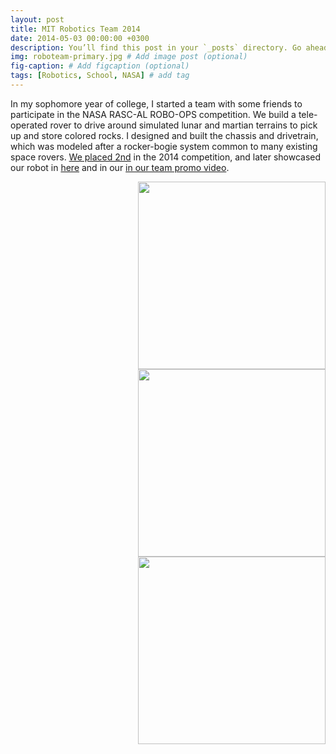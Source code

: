 ```yaml
---
layout: post
title: MIT Robotics Team 2014
date: 2014-05-03 00:00:00 +0300
description: You’ll find this post in your `_posts` directory. Go ahead and edit it and re-build the site to see your changes. # Add post description (optional)
img: roboteam-primary.jpg # Add image post (optional)
fig-caption: # Add figcaption (optional)
tags: [Robotics, School, NASA] # add tag
---
```


In my sophomore year of college, I started a team with some friends to participate in the NASA RASC-AL ROBO-OPS competition. We build a tele-operated rover to drive around simulated lunar and martian terrains to pick up and store colored rocks. I designed and built the chassis and drivetrain, which was modeled after a rocker-bogie system common to many existing space rovers. <a href="http://robo-ops.nianet.org/archives/2014-winning-teams/" target="_blank">We placed 2nd</a> in the 2014 competition, and later showcased our robot in <a href="http://news.mit.edu/2015/first-stop-robot-road-race-next-stop-nasa-0508" target="_blank">here</a> and in our <a href="https://www.youtube.com/watch?v=nfXZ7k29mW4
" target="_blank">in our team promo video</a>.

<img align="right" width="300"  src="{{site.baseurl}}/assets/img/roboteam-1.jpg">
<img align="right" width="300"  src="{{site.baseurl}}/assets/img/roboteam-2.jpg">
<img align="right" width="300"  src="{{site.baseurl}}/assets/img/roboteam-3.jpg">

<br clear="all"/><br/>
